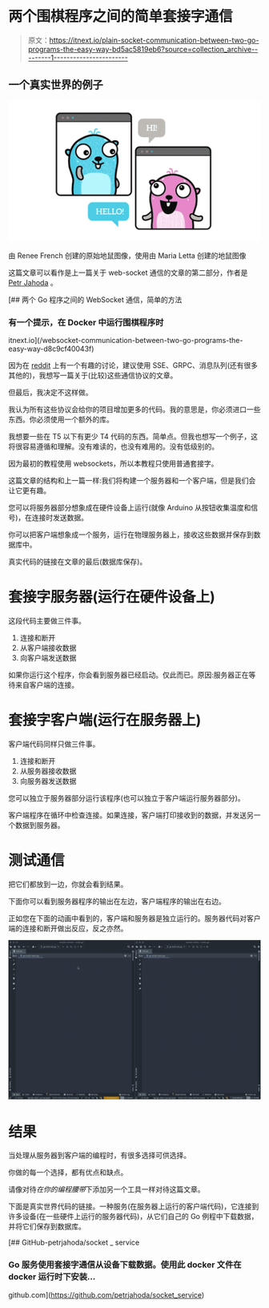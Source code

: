 # 两个围棋程序之间的简单套接字通信

> 原文：<https://itnext.io/plain-socket-communication-between-two-go-programs-the-easy-way-bd5ac5819eb6?source=collection_archive---------1----------------------->

## 一个真实世界的例子

![](img/c30963f40c0603874853a911cc6a4120.png)

由 Renee French 创建的原始地鼠图像，使用由 Maria Letta 创建的地鼠图像

这篇文章可以看作是上一篇关于 web-socket 通信的文章的第二部分，作者是 [Petr Jahoda](https://medium.com/u/6f72c855da06?source=post_page-----bd5ac5819eb6--------------------------------) 。

[](/websocket-communication-between-two-go-programs-the-easy-way-d8c9cf40043f) [## 两个 Go 程序之间的 WebSocket 通信，简单的方法

### 有一个提示，在 Docker 中运行围棋程序时

itnext.io](/websocket-communication-between-two-go-programs-the-easy-way-d8c9cf40043f) 

因为在 [reddit](https://www.reddit.com/r/golang/comments/p825kd/websocket_go_tutorial_communication_between_two/) 上有一个有趣的讨论，建议使用 SSE、GRPC、消息队列(还有很多其他的)，我想写一篇关于(比较)这些通信协议的文章。

但最后，我决定不这样做。

我认为所有这些协议会给你的项目增加更多的代码。我的意思是，你必须进口一些东西。你必须使用一个额外的库。

我想要一些在 T5 以下有更少 T4 代码的东西。简单点。但我也想写一个例子，这将很容易遵循和理解。没有难读的，也没有难用的。没有低级别的。

因为最初的教程使用 websockets，所以本教程只使用普通套接字。

这篇文章的结构和上一篇一样:我们将构建一个服务器和一个客户端，但是我们会让它更有趣。

您可以将服务器部分想象成在硬件设备上运行(就像 Arduino 从按钮收集温度和信号)，在连接时发送数据。

你可以把客户端想象成一个服务，运行在物理服务器上，接收这些数据并保存到数据库中。

真实代码的链接在文章的最后(数据库保存)。

# 套接字服务器(运行在硬件设备上)

这段代码主要做三件事。

1.  连接和断开
2.  从客户端接收数据
3.  向客户端发送数据

如果你运行这个程序，你会看到服务器已经启动。仅此而已。原因:服务器正在等待来自客户端的连接。

# 套接字客户端(运行在服务器上)

客户端代码同样只做三件事。

1.  连接和断开
2.  从服务器接收数据
3.  向服务器发送数据

您可以独立于服务器部分运行该程序(也可以独立于客户端运行服务器部分)。

客户端程序在循环中检查连接。如果连接，客户端打印接收到的数据，并发送另一个数据到服务器。

# 测试通信

把它们都放到一边，你就会看到结果。

下面你可以看到服务器程序的输出在左边，客户端程序的输出在右边。

正如您在下面的动画中看到的，客户端和服务器是独立运行的。服务器代码对客户端的连接和断开做出反应，反之亦然。

![](img/8b354feb8b96f467dec917e7bb44487b.png)

# 结果

当处理从服务器到客户端的编程时，有很多选择可供选择。

你做的每一个选择，都有优点和缺点。

请像对待*在你的编程腰带*下添加另一个工具一样对待这篇文章。

下面是真实世界代码的链接。一种服务(在服务器上运行的客户端代码)，它连接到许多设备(在一些硬件上运行的服务器代码)，从它们自己的 Go 例程中下载数据，并将它们保存到数据库。

[](https://github.com/petrjahoda/socket_service) [## GitHub-petrjahoda/socket _ service

### Go 服务使用套接字通信从设备下载数据。使用此 docker 文件在 docker 运行时下安装…

github.com](https://github.com/petrjahoda/socket_service)
